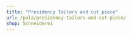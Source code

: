 ```yaml
---
title: "Presidency Tailors and cut piece"
url: /pala/presidency-tailors-and-cut-piece/
shop: Schneiderei
---
```

